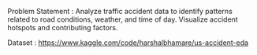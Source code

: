 Problem Statement : 
Analyze traffic accident data to identify patterns related to road conditions, weather, and time of day. Visualize accident hotspots and contributing factors.

Dataset : https://www.kaggle.com/code/harshalbhamare/us-accident-eda
